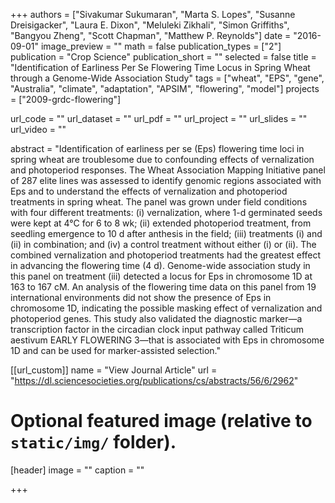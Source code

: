 +++
authors = ["Sivakumar Sukumaran", "Marta S. Lopes", "Susanne Dreisigacker", "Laura E. Dixon", "Meluleki Zikhali", "Simon Griffiths", "Bangyou Zheng", "Scott Chapman", "Matthew P. Reynolds"]
date = "2016-09-01"
image_preview = ""
math = false
publication_types = ["2"]
publication = "Crop Science"
publication_short = ""
selected = false
title = "Identification of Earliness Per Se Flowering Time Locus in Spring Wheat through a Genome-Wide Association Study"
tags = ["wheat", "EPS", "gene", "Australia", "climate", "adaptation", "APSIM", "flowering", "model"]
projects = ["2009-grdc-flowering"]

url_code = ""
url_dataset = ""
url_pdf = ""
url_project = ""
url_slides = ""
url_video = ""

abstract = "Identification of earliness per se (Eps) flowering time loci in spring wheat are troublesome due to confounding effects of vernalization and photoperiod responses. The Wheat Association Mapping Initiative panel of 287 elite lines was assessed to identify genomic regions associated with Eps and to understand the effects of vernalization and photoperiod treatments in spring wheat. The panel was grown under field conditions with four different treatments: (i) vernalization, where 1-d germinated seeds were kept at 4°C for 6 to 8 wk; (ii) extended photoperiod treatment, from seedling emergence to 10 d after anthesis in the field; (iii) treatments (i) and (ii) in combination; and (iv) a control treatment without either (i) or (ii). The combined vernalization and photoperiod treatments had the greatest effect in advancing the flowering time (4 d). Genome-wide association study in this panel on treatment (iii) detected a locus for Eps in chromosome 1D at 163 to 167 cM. An analysis of the flowering time data on this panel from 19 international environments did not show the presence of Eps in chromosome 1D, indicating the possible masking effect of vernalization and photoperiod genes. This study also validated the diagnostic marker—a transcription factor in the circadian clock input pathway called Triticum aestivum EARLY FLOWERING 3—that is associated with Eps in chromosome 1D and can be used for marker-assisted selection."



[[url_custom]]
name = "View Journal Article"
url = "https://dl.sciencesocieties.org/publications/cs/abstracts/56/6/2962"

# Optional featured image (relative to `static/img/` folder).
[header]
image = ""
caption = ""

+++
